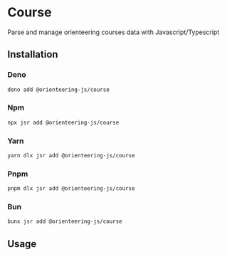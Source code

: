 # Course

Parse and manage orienteering courses data with Javascript/Typescript

## Installation

### Deno

```sh
deno add @orienteering-js/course
```

### Npm

```sh
npx jsr add @orienteering-js/course
```

### Yarn

```sh
yarn dlx jsr add @orienteering-js/course
```

### Pnpm

```sh
pnpm dlx jsr add @orienteering-js/course
```

### Bun

```sh
bunx jsr add @orienteering-js/course
```

## Usage

```ts

```
